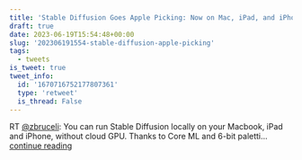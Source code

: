 ```yaml
---
title: 'Stable Diffusion Goes Apple Picking: Now on Mac, iPad, and iPhone'
draft: true
date: 2023-06-19T15:54:48+00:00
slug: '202306191554-stable-diffusion-apple-picking'
tags:
  - tweets
is_tweet: true
tweet_info:
  id: '1670716752177807361'
  type: 'retweet'
  is_thread: False
---
```




RT [@zbruceli](https://x.com/zbruceli): You can run Stable Diffusion locally on your Macbook, iPad and iPhone, without cloud GPU. Thanks to Core ML and 6-bit paletti… [continue reading](https://x.com/sytelus/status/1670716752177807361)
